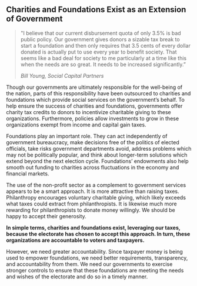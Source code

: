 ## Charities and Foundations Exist as an Extension of Government
 
> "I believe that our current disbursement quota of only 3.5% is bad public policy. Our government gives donors a sizable tax break to start a foundation and then only requires that 3.5 cents of every dollar donated is actually put to use every year to benefit society. That seems like a bad deal for society to me particularly at a time like this when the needs are so great. It needs to be increased significantly.”
>
> <cite>Bill Young, Social Capital Partners</cite>
 
Though our governments are ultimately responsible for the well-being of the nation, parts of this responsibility have been outsourced to charities and foundations which provide social services on the government’s behalf. To help ensure the success of charities and foundations, governments offer charity tax credits to donors to incentivize charitable giving to these organizations. Furthermore, policies allow investments to grow in these organizations exempt from income and capital gain taxes. 
	
Foundations play an important role. They can act independently of government bureaucracy, make decisions free of the politics of elected officials, take risks government departments avoid, address problems which may not be politically popular, and think about longer-term solutions which extend beyond the next election cycle. Foundations’ endowments also help smooth out funding to charities across fluctuations in the economy and financial markets. 

The use of the non-profit sector as a complement to government services appears to be a smart approach. It is more attractive than raising taxes. Philanthropy encourages voluntary charitable giving, which likely exceeds what taxes could extract from philanthropists. It is likewise much more rewarding for philanthropists to donate money willingly. We should be happy to accept their generosity.

**In simple terms, charities and foundations exist, leveraging our taxes, because the electorate has chosen to accept this approach. In turn, these organizations are accountable to voters and taxpayers.** 
 
However, we need greater accountability. Since taxpayer money is being used to empower foundations, we need better requirements, transparency, and accountability from them. We need our governments to exercise stronger controls to ensure that these foundations are meeting the needs and wishes of the electorate and do so in a timely manner.